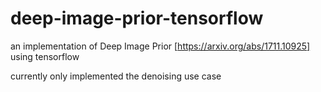 # deep-image-prior-tensorflow
an implementation of Deep Image Prior [https://arxiv.org/abs/1711.10925] using tensorflow

currently only implemented the denoising use case
